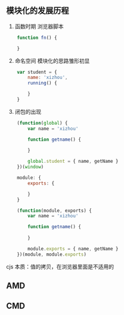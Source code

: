 ## 模块化的发展历程
1. 函数时期
浏览器脚本
```js
    function fn() {

    }
```

2. 命名空间
模块化的思路雏形初显
```js
    var student = {
        name: 'xizhou',
        running() {

        }
    }
```

3. 闭包的出现
```js
    (function(global) {
        var name = 'xizhou'

        function getname() {
            
        }

        global.student = { name, getName }
    })(window)
```

```js
    module: {
        exports: {

        }
    }

    (function(module, exports) {
        var name = 'xizhou'

        function getname() {
            
        }

        module.exports = { name, getName }
    })(module, module.exports)
```

cjs 本质：值的拷贝，在浏览器里面是不适用的


## AMD
## CMD